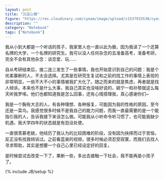```yaml
---
layout: post
title: "沉淀心情"
figure: "https://res.cloudinary.com/cyeam/image/upload/v1537933530/cyeam/bit_logo.jpg"
description: ""
category: "Notebook"
tags: ["Notebook"]
---
```


我从小到大都是一个听话的孩子，我家里人也一直以此为傲，因为我读了一个还算名牌的大学，一个名牌的研究生。我可以没人任何杂念的去准备高考，准备考研，完全不会有其他杂念：谈恋爱、玩……
       
自从考研结束后，接二连三发生了一些事情，我也开始意识到自己的问题：我是个优柔寡断的人，不太会选择。尤其是在研究生复试和之前的找工作的事情上表现的非常明显，一些不大不小的事情被我扩大化了。随之而来的就是焦虑，再者就是找人倾诉。本来也不是什么大事，我自己其实也没啥好说的，姚宁一和孙黎就这么每天听我罗嗦。他们也都知道我是怎么回事，还有心情搭理我，真心感谢你们~

我是一个胸有大志的人，有各种理想、各种报复，可能因为我的性格的原因，至今还是一菜鸟。我感觉很多时候不是我自己的能力问题，而我一直最需要的是一个能指引我的人，告诉我接下来该怎么做。可能我从小听命令听习惯了，也可能我缺少机遇，我大学四年的状态就是有劲没处使。

一直很羡慕老姚，他经历了我认为的比较困难的阶段，没有因为抉择而过于苦恼，反正没有找我倾诉过。之前看蓝昊的视频，很多时候必须忍受寂寞，而我们去找人寻求帮助，其实是想要一个自己心里已经设定好的回复。

是时候尝试去改变一下了，果断一些，多出去接触一下社会，我不能再是小孩子了。

{% include JB/setup %}